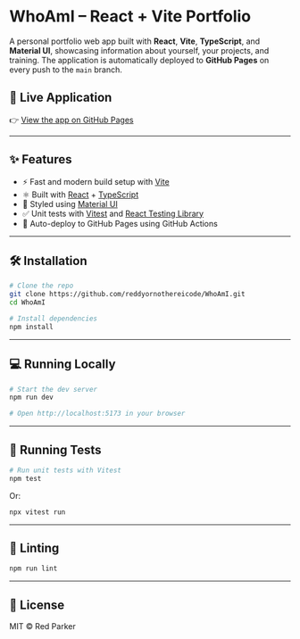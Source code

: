 # WhoAmI – React + Vite Portfolio

A personal portfolio web app built with **React**, **Vite**, **TypeScript**, and **Material UI**, showcasing information about yourself, your projects, and training. The application is automatically deployed to **GitHub Pages** on every push to the `main` branch.

## 🔗 Live Application

👉 [View the app on GitHub Pages](https://reddyornothereicode.github.io/WhoAmI/)

---

## ✨ Features

- ⚡ Fast and modern build setup with [Vite](https://vitejs.dev/)
- ⚛️ Built with [React](https://reactjs.org/) + [TypeScript](https://www.typescriptlang.org/)
- 🎨 Styled using [Material UI](https://mui.com/)
- ✅ Unit tests with [Vitest](https://vitest.dev/) and [React Testing Library](https://testing-library.com/)
- 🚀 Auto-deploy to GitHub Pages using GitHub Actions

---

## 🛠️ Installation

```bash
# Clone the repo
git clone https://github.com/reddyornothereicode/WhoAmI.git
cd WhoAmI

# Install dependencies
npm install
```

---

## 💻 Running Locally

```bash
# Start the dev server
npm run dev

# Open http://localhost:5173 in your browser
```

---

## 🧪 Running Tests

```bash
# Run unit tests with Vitest
npm test
```

Or:

```bash
npx vitest run
```

---

## 🧹 Linting

```bash
npm run lint
```

---

## 🧾 License

MIT © Red Parker